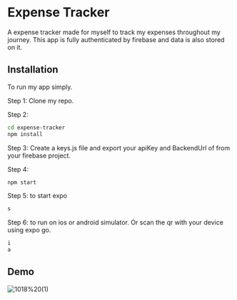 
# Expense Tracker

A expense tracker made for myself to track my expenses throughout my journey. This app is fully authenticated by firebase and data is also stored on it.


## Installation

To run my app simply.

Step 1: Clone my repo.

Step 2: 
```bash
cd expense-tracker  
npm install 
```

Step 3: Create a keys.js file and export your apiKey and BackendUrl of from your firebase project.

Step 4: 
```bash
npm start
```

Step 5: to start expo 
```bash
s
```
Step 6: to run on ios or android simulator. Or scan the qr with your device using expo go.
```bash 
i
a
```

    
## Demo

![1018%20(1)](https://github.com/user-attachments/assets/3ccc2bea-2855-4d85-82d8-d54ed0d966e8)



